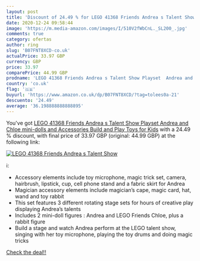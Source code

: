 ```yaml
---
layout: post
title: 'Discount of 24.49 % for LEGO 41368 Friends Andrea s Talent Show '
date: 2020-12-24 09:58:44
image: 'https://m.media-amazon.com/images/I/510V2fWbCnL._SL200_.jpg'
comments: true
category: ofertas
author: ring
slug: 'B07FNT8XCD-co.uk'
actualPrice: 33.97 GBP
currency: GBP
price: 33.97
comparePrice: 44.99 GBP
prodname: 'LEGO 41368 Friends Andrea s Talent Show Playset  Andrea and Chloe mini-dolls and Accessories  Build and Play Toys for Kids'
country: 'co.uk'
flag: '🇬🇧'
buyurl: 'https://www.amazon.co.uk/dp/B07FNT8XCD/?tag=tolees0a-21'
descuento: '24.49'
average: '36.198888888888895'
---
```


You've got [LEGO 41368 Friends Andrea s Talent Show Playset  Andrea and Chloe mini-dolls and Accessories  Build and Play Toys for Kids](https://www.amazon.co.uk/dp/B07FNT8XCD/?tag=tolees0a-21) with a  24.49 % discount, with final price of 33.97 GBP (original: 44.99 GBP) at the following link:

[![LEGO 41368 Friends Andrea s Talent Show ](https://m.media-amazon.com/images/I/510V2fWbCnL._SL200_.jpg)](https://www.amazon.co.uk/dp/B07FNT8XCD/?tag=tolees0a-21)

ℹ️:

- Accessory elements include toy microphone, magic trick set, camera, hairbrush, lipstick, cup, cell phone stand and a fabric skirt for Andrea
- Magician accessory elements include magician’s cape, magic card, hat, wand and toy rabbit
- This set features 3 different rotating stage sets for hours of creative play displaying Andrea’s talents
- Includes 2 mini-doll figures : Andrea and LEGO Friends Chloe, plus a rabbit figure
- Build a stage and watch Andrea perform at the LEGO talent show, singing with her toy microphone, playing the toy drums and doing magic tricks

[Check the deal!!](https://www.amazon.co.uk/dp/B07FNT8XCD/?tag=tolees0a-21)
